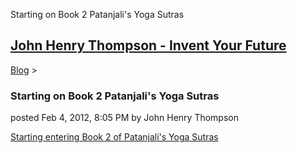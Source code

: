 Starting on Book 2 Patanjali's Yoga Sutras 

[John Henry Thompson - Invent Your Future](../index.html)
---------------------------------------------------------

    

[Blog](../z-blog-1.html)‎ > ‎

### Starting on Book 2 Patanjali's Yoga Sutras

posted Feb 4, 2012, 8:05 PM by John Henry Thompson

[Starting entering Book 2 of Patanjali's Yoga Sutras](../yoga/patanjani/book-2.html)  
  

